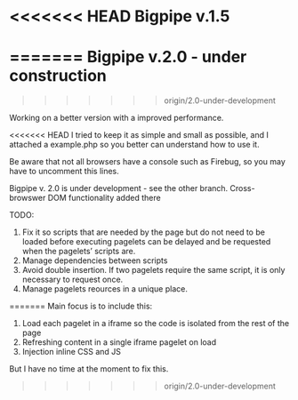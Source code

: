 <<<<<<< HEAD
Bigpipe v.1.5
==============
=======
Bigpipe v.2.0 - under construction
=================================
>>>>>>> origin/2.0-under-development

Working on a better version with a improved performance.

<<<<<<< HEAD
I tried to keep it as simple and small as possible, and I attached a example.php so you better
can understand how to use it.

Be aware that not all browsers have a console such as Firebug, so you may have to uncomment this lines.

Bigpipe v. 2.0 is under development - see the other branch. Cross-browswer DOM functionality added there


TODO:

1. Fix it so scripts that are needed by the page but do not need to be loaded before executing pagelets can be delayed and be requested when the pagelets’ scripts are.
2. Manage dependencies between scripts
3.  Avoid double insertion. If two pagelets require the same script, it is only necessary to request once.
4. Manage pagelets reources in a unique place. 

 

		
=======
Main focus is to include this:

1. Load each pagelet in a iframe so the code is isolated from the rest of the page
2. Refreshing content in a single iframe pagelet on load
3. Injection inline CSS and JS

But I have no time at the moment to fix this.	
>>>>>>> origin/2.0-under-development

